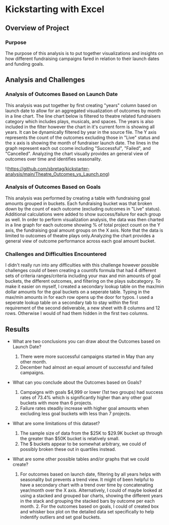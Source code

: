 # Kickstarting with Excel

## Overview of Project

### Purpose

The purpose of this analysis is to put together visualizations and insights on how different fundraising campaigns fared in relation to their launch dates and funding goals.  

## Analysis and Challenges

### Analysis of Outcomes Based on Launch Date

This analysis was put together by first creating "years" column based on launch date to allow for an aggregated visualization of outcomes by month in a line chart. The line chart below is filtered to theatre related fundraisers category which includes plays, musicals, and spaces.  The years is also included in the filter however the chart in it's current form is showing all years.  It can be dynamically filtered by year in the source file.   The Y axis represents the count of the outcomes excluding those in "Live" status and the x axis is showing the month of fundraiser launch date.  The lines in the graph represent each out ccome including "Successful", "Failed", and "Cancelled".  Analyzing the chart visually provides an general view of outcomes over time and identifies seasonality.

!(https://github.com/sbretag/kickstarter-analysis/main/Theatre_Outcomes_vs_Launch.png)

### Analysis of Outcomes Based on Goals

This analysis was performed by creating a table with fundraising goal amounts grouped in buckets.  Each fundraising bucket was that broken down by the count of each outcome (excluding outcomes in "Live" status).  Additional calculations were added to show success/failure for each group as well.  In order to perform visualization analysis, the data was then charted in a line graph for each outcome showing % of total project count on the Y axis, the fundraising goal amount groups on the X axis.  Note that the data is limited to outcomes of theatre plays only.Analyzing the chart provides a general view of outcome performance across each goal amount bucket.

### Challenges and Difficulties Encountered

I didn't really run into any difficulties with this challenge however possible challenges could of been creating a countifs formula that had 4 different sets of criteria ranges/criteria including your max and min amounts of goal buckets, the different outcomes, and filtering on the plays subcategory.  To make it easier on myself, I created a secondary lookup table on the max/min dollar amounts for the goal buckets on a seperate table.  Typing in the max/min amounts in for each row opens up the door for typos.  I used a seperate lookup table on a secondary tab to stay within the first requirement of the second deliverable, a new sheet with 8 columns and 12 rows.  Otherwise I would of had them hidden in the first two columns.

## Results

- What are two conclusions you can draw about the Outcomes based on Launch Date?

	1. There were more successful campaigns started in May than any other month.
	2. December had almost an equal amount of successful and failed campaigns.

- What can you conclude about the Outcomes based on Goals?
	1. Campaigns with goals $4,999 or lower (1st two groups) had success rates of 73.4% which is significantly higher than any other goal buckets with more than 6 projects.  
	2. Failure rates steadily increase with higher goal amounts when excluding less goal buckets with less than 7 projects.

- What are some limitations of this dataset?
	1. The sample size of data from the $25K to $29.9K bucket up through the greater than $50K bucket is relatively small.
	2. The $ buckets appear to be somewhat arbitrary, we could of possibly broken these out in quartiles instead. 
 

- What are some other possible tables and/or graphs that we could create?

	1. For outcomes based on launch date, filtering by all years helps with seasonality but prevents a trend view.  It might of been helpful to have a secondary chart with a trend over time by concatenating year/month over the X axis.  Alternatively, I could of maybe looked at using a stacked and grouped bar charts, showing the different years in the stack and grouping the stacked bars by outcome per each month.
        2. For the outcomes based on goals, I could of created box and whisker box plot on the detailed data set specifically to help indentify outliers and set goal buckets.

